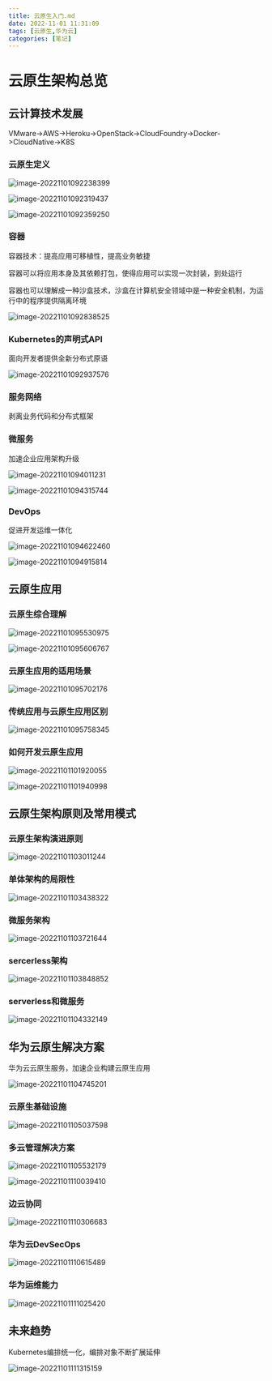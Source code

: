 ```yaml
---
title: 云原生入门.md
date: 2022-11-01 11:31:09
tags: [云原生,华为云]
categories: [笔记]
---
```

# 云原生架构总览

## 云计算技术发展

VMware->AWS->Heroku->OpenStack->CloudFoundry->Docker->CloudNative->K8S

### 云原生定义

 ![image-20221101092238399](https://gwzone.oss-cn-beijing.aliyuncs.com/typora-user-images/image-20221101092238399.png)

![image-20221101092319437](https://gwzone.oss-cn-beijing.aliyuncs.com/typora-user-images/image-20221101092319437.png)

![image-20221101092359250](https://gwzone.oss-cn-beijing.aliyuncs.com/typora-user-images/image-20221101092359250.png)

### 容器

容器技术：提高应用可移植性，提高业务敏捷

容器可以将应用本身及其依赖打包，使得应用可以实现一次封装，到处运行

容器也可以理解成一种沙盒技术，沙盒在计算机安全领域中是一种安全机制，为运行中的程序提供隔离环境

![image-20221101092838525](https://gwzone.oss-cn-beijing.aliyuncs.com/typora-user-images/image-20221101092838525.png)

### Kubernetes的声明式API

面向开发者提供全新分布式原语

![image-20221101092937576](https://gwzone.oss-cn-beijing.aliyuncs.com/typora-user-images/image-20221101092937576.png)

###  服务网络

剥离业务代码和分布式框架

### 微服务

加速企业应用架构升级

![image-20221101094011231](https://gwzone.oss-cn-beijing.aliyuncs.com/typora-user-images/image-20221101094011231.png)

![image-20221101094315744](https://gwzone.oss-cn-beijing.aliyuncs.com/typora-user-images/image-20221101094315744.png)

### DevOps

促进开发运维一体化

![image-20221101094622460](https://gwzone.oss-cn-beijing.aliyuncs.com/typora-user-images/image-20221101094622460.png)

![image-20221101094915814](https://gwzone.oss-cn-beijing.aliyuncs.com/typora-user-images/image-20221101094915814.png)

## 云原生应用

### 云原生综合理解

![image-20221101095530975](https://gwzone.oss-cn-beijing.aliyuncs.com/typora-user-images/image-20221101095530975.png)

![image-20221101095606767](https://gwzone.oss-cn-beijing.aliyuncs.com/typora-user-images/image-20221101095606767.png)

### 云原生应用的适用场景

![image-20221101095702176](https://gwzone.oss-cn-beijing.aliyuncs.com/typora-user-images/image-20221101095702176.png)

### 传统应用与云原生应用区别

![image-20221101095758345](https://gwzone.oss-cn-beijing.aliyuncs.com/typora-user-images/image-20221101095758345.png)

### 如何开发云原生应用

![image-20221101101920055](https://gwzone.oss-cn-beijing.aliyuncs.com/typora-user-images/image-20221101101920055.png)

![image-20221101101940998](https://gwzone.oss-cn-beijing.aliyuncs.com/typora-user-images/image-20221101101940998.png)

## 云原生架构原则及常用模式

### 云原生架构演进原则

![image-20221101103011244](https://gwzone.oss-cn-beijing.aliyuncs.com/typora-user-images/image-20221101103011244.png)

### 单体架构的局限性

![image-20221101103438322](https://gwzone.oss-cn-beijing.aliyuncs.com/typora-user-images/image-20221101103438322.png)

### 微服务架构

![image-20221101103721644](https://gwzone.oss-cn-beijing.aliyuncs.com/typora-user-images/image-20221101103721644.png)

### sercerless架构

![image-20221101103848852](https://gwzone.oss-cn-beijing.aliyuncs.com/typora-user-images/image-20221101103848852.png)

### serverless和微服务

![image-20221101104332149](https://gwzone.oss-cn-beijing.aliyuncs.com/typora-user-images/image-20221101104332149.png)

## 华为云原生解决方案

华为云云原生服务，加速企业构建云原生应用

![image-20221101104745201](https://gwzone.oss-cn-beijing.aliyuncs.com/typora-user-images/image-20221101104745201.png)

  ### 云原生基础设施

![image-20221101105037598](https://gwzone.oss-cn-beijing.aliyuncs.com/typora-user-images/image-20221101105037598.png)

### 多云管理解决方案

![image-20221101105532179](https://gwzone.oss-cn-beijing.aliyuncs.com/typora-user-images/image-20221101105532179.png)

![image-20221101110039410](https://gwzone.oss-cn-beijing.aliyuncs.com/typora-user-images/image-20221101110039410.png)

### 边云协同

![image-20221101110306683](https://gwzone.oss-cn-beijing.aliyuncs.com/typora-user-images/image-20221101110306683.png)

 ### 华为云DevSecOps

![image-20221101110615489](https://gwzone.oss-cn-beijing.aliyuncs.com/typora-user-images/image-20221101110615489.png)

### 华为运维能力

![image-20221101111025420](https://gwzone.oss-cn-beijing.aliyuncs.com/typora-user-images/image-20221101111025420.png)

## 未来趋势

Kubernetes编排统一化，编排对象不断扩展延伸

![image-20221101111315159](https://gwzone.oss-cn-beijing.aliyuncs.com/typora-user-images/image-20221101111315159.png)